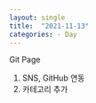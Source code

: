 ```yaml
---
layout: single
title:  "2021-11-13"
categories: - Day
---
```




Git Page 

1. SNS, GitHub 연동
2. 카테고리 추가



 
